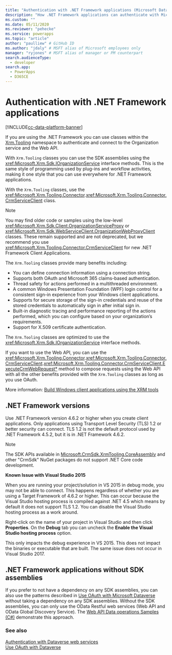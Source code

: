 ```yaml
---
title: "Authentication with .NET Framework applications (Microsoft Dataverse) | Microsoft Docs" # Intent and product brand in a unique string of 43-59 chars including spaces
description: "How .NET Framework applications can authenticate with Microsoft Dataverse" # 115-145 characters including spaces. This abstract displays in the search result.
ms.custom: ""
ms.date: 05/11/2020
ms.reviewer: "pehecke"
ms.service: powerapps
ms.topic: "article"
author: "paulliew" # GitHub ID
ms.author: "jdaly" # MSFT alias of Microsoft employees only
manager: "ryjones" # MSFT alias of manager or PM counterpart
search.audienceType: 
  - developer
search.app: 
  - PowerApps
  - D365CE
---
```


# Authentication with .NET Framework applications

[!INCLUDE[cc-data-platform-banner](../../includes/cc-data-platform-banner.md)]

If you are using the .NET Framework you can use classes within the [Xrm.Tooling](/dotnet/api/?view=dynamics-xrmtooling-ce-9) namespace to authenticate and connect to the Organization service and the Web API.

With `Xrm.Tooling` classes you can use the SDK assemblies using the <xref:Microsoft.Xrm.Sdk.IOrganizationService> interface methods. This is the same style of programming used by plug-ins and workflow activities, making it one style that you can use everywhere for .NET Framework applications.

With the `Xrm.Tooling` classes, use the <xref:Microsoft.Xrm.Tooling.Connector>.<xref:Microsoft.Xrm.Tooling.Connector.CrmServiceClient> class.

> [!NOTE]
> You may find older code or samples using the low-level <xref:Microsoft.Xrm.Sdk.Client.OrganizationServiceProxy> or <xref:Microsoft.Xrm.Sdk.WebServiceClient.OrganizationWebProxyClient> classes. These remain supported and are not deprecated, but we recommend you use <xref:Microsoft.Xrm.Tooling.Connector.CrmServiceClient> for new .NET Framework Client Applications.

The `Xrm.Tooling` classes provide many benefits including:
- You can define connection information using a connection string.
- Supports both OAuth and Microsoft 365 claims-based authentication.
- Thread safety for actions performed in a multithreaded environment. 
- A common Windows Presentation Foundation (WPF) login control for a consistent sign-in experience from your Windows client applications.
- Supports for secure storage of the sign-in credentials and reuse of the stored credentials to automatically sign in after initial sign in.
- Built-in diagnostic tracing and performance reporting of the actions performed, which you can configure based on your organization’s requirements.
- Support for X.509 certificate authentication.

The `Xrm.Tooling` classes are optimized to use the <xref:Microsoft.Xrm.Sdk.IOrganizationService> interface methods. 

If you want to use the Web API, you can use the <xref:Microsoft.Xrm.Tooling.Connector>.<xref:Microsoft.Xrm.Tooling.Connector.CrmServiceClient>.<xref:Microsoft.Xrm.Tooling.Connector.CrmServiceClient.ExecuteCrmWebRequest*> method to compose requests using the Web API with all the other benefits provided with the `Xrm.Tooling` classes as long as you use OAuth.

More information: [Build Windows client applications using the XRM tools](xrm-tooling/build-windows-client-applications-xrm-tools.md)


## .NET Framework versions

Use .NET Framework version 4.6.2 or higher when you create client applications. Only applications using Transport Level Security (TLS) 1.2 or better security can connect. TLS 1.2 is not the default protocol used by .NET Framework 4.5.2, but it is in .NET Framework 4.6.2.

> [!NOTE]
> The SDK APIs available in [Microsoft.CrmSdk.XrmTooling.CoreAssembly](https://www.nuget.org/packages/Microsoft.CrmSdk.XrmTooling.CoreAssembly/) and other "CrmSdk" NuGet packages do not support .NET Core code development.<p/>
> **Known Issue with Visual Studio 2015**
> 
> When you are running your project/solution in VS 2015 in debug mode, you may not be able to connect. This happens regardless of whether you are using a Target Framework of 4.6.2 or higher. This can occur because the Visual Studio hosting process is compiled against .NET 4.5 which means by default it does not support TLS 1.2. You can disable the Visual Studio hosting process as a work around. 
>
> Right-click on the name of your project in Visual Studio and then click **Properties**. On the **Debug** tab you can uncheck the **Enable the Visual Studio hosting process** option. 
>
> This only impacts the debug experience in VS 2015. This does not impact the binaries or executable that are built. The same issue does not occur in Visual Studio 2017.

## .NET Framework applications without SDK assemblies

If you prefer to not have a dependency on any SDK assemblies, you can also use the patterns described in [Use OAuth with Microsoft Dataverse](authenticate-oauth.md) without taking a dependency on any SDK assemblies. Without the SDK assemblies, you can only use the OData Restful web services (Web API and OData Global Discovery Service). The [Web API Data operations Samples (C#)](webapi/web-api-samples-csharp.md) demonstrate this approach.

### See also

[Authentication with Dataverse web services](authentication.md)<br />
[Use OAuth with Dataverse](authenticate-oauth.md)

